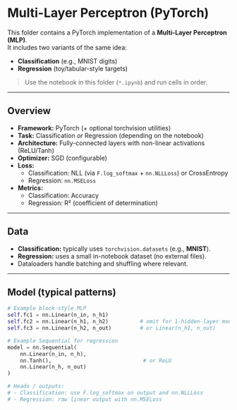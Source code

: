 # Multi-Layer Perceptron (PyTorch)

This folder contains a PyTorch implementation of a **Multi-Layer Perceptron (MLP)**.  
It includes two variants of the same idea:
- **Classification** (e.g., MNIST digits)
- **Regression** (toy/tabular-style targets)

> Use the notebook in this folder (`*.ipynb`) and run cells in order.

---

## Overview
- **Framework:** PyTorch (+ optional torchvision utilities)
- **Task:** Classification _or_ Regression (depending on the notebook)
- **Architecture:** Fully-connected layers with non-linear activations (ReLU/Tanh)  
- **Optimizer:** SGD (configurable)
- **Loss:**
  - Classification: NLL (via `F.log_softmax` + `nn.NLLLoss`) or CrossEntropy
  - Regression: `nn.MSELoss`
- **Metrics:**
  - Classification: Accuracy
  - Regression: R² (coefficient of determination)

---

## Data
- **Classification:** typically uses `torchvision.datasets` (e.g., **MNIST**).
- **Regression:** uses a small in-notebook dataset (no external files).
- Dataloaders handle batching and shuffling where relevant.

---

## Model (typical patterns)
```python
# Example block-style MLP
self.fc1 = nn.Linear(n_in, n_h1)
self.fc2 = nn.Linear(n_h1, n_h2)          # omit for 1-hidden-layer model
self.fc3 = nn.Linear(n_h2, n_out)         # or Linear(n_h1, n_out)

# Example Sequential for regression
model = nn.Sequential(
    nn.Linear(n_in, n_h),
    nn.Tanh(),                             # or ReLU
    nn.Linear(n_h, n_out)
)

# Heads / outputs:
# - Classification: use F.log_softmax on output and nn.NLLLoss
# - Regression: raw linear output with nn.MSELoss
